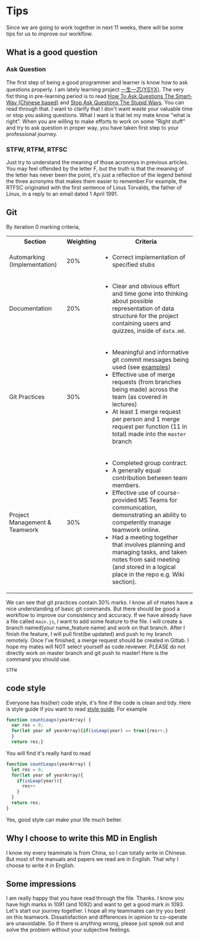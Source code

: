 # Tips
Since we are going to work together in next 11 weeks, there will be some tips for us to improve our workflow.
## What is a good question
### Ask Question
The first step of being a good programmer and learner is know how to ask questions properly. I am lately learning project [一生一芯(YSYX)](https://ysyx.oscc.cc/). The very fist thing in pre-learning period is to read [How To Ask Questions The Smart-Way (Chinese based)](https://github.com/ryanhanwu/How-To-Ask-Questions-The-Smart-Way/blob/main/README-zh_CN.md) and [Stop Ask Questions The Stupid Ways](https://github.com/tangx/Stop-Ask-Questions-The-Stupid-Ways/blob/master/README.md). 
You can read through that. I want to clarify that I don't want waste your valuable time or stop you asking questions. What I want is that let my mate know "what is right". When you are willing to make efforts to work on some "Right stuff" and try to ask question in proper way, you have taken first step to your professional journey.
### STFW, RTFM, RTFSC
Just try to understand the meaning of those acronmys in previous articles. You may feel offended by the letter F, but the truth is that the meaning of the letter has never been the point, it's just a reflection of the legend behind the three acronyms that makes them easier to remember.For example, the RTFSC originated with the first sentence of Linus Torvalds, the father of Linux, in a reply to an email dated 1 April 1991.

## Git
By iteration 0 marking criteria,
<table>
  <tr>
    <th>Section</th>
    <th>Weighting</th>
    <th>Criteria</th>
  </tr>
  <tr>
    <td>Automarking (Implementation)</td>
    <td>20%</td>
    <td><ul>
      <li>Correct implementation of specified stubs</li>
    </ul></td>
  </tr>
  <tr>
  <tr>
    <td>Documentation</td>
    <td>20%</td>
    <td><ul>
      <li>Clear and obvious effort and time gone into thinking about possible representation of data structure for the project containing users and quizzes, inside of <code>data.md</code>.</li>
    </ul></td>
  </tr>
  <tr>
    <td>Git Practices</td>
    <td>30%</td>
    <td><ul>
      <li>Meaningful and informative git commit messages being used (see <a href="https://initialcommit.com/blog/git-commit-messages-best-practices#:~:text=commit%20message%20style.-,General%20Commit%20Message%20Guidelines,-As%20a%20general">examples</a>)</li>
      <li>Effective use of merge requests (from branches being made) across the team (as covered in lectures)</li>
      <li>At least 1 merge request per person and 1 merge request per function (11 in total) made into the <code>master</code> branch</li>
    </ul></td>
  </tr>
  <tr>
    <td>Project Management & Teamwork</td>
    <td>30%</td>
    <td><ul>
      <li>Completed group contract.</li>
      <li>A generally equal contribution between team members.</li>
      <li>Effective use of course-provided MS Teams for communication, demonstrating an ability to competently manage teamwork online.</li>
      <li>Had a meeting together that involves planning and managing tasks, and taken notes from said meeting (and stored in a logical place in the repo e.g. Wiki section).</li>
    </ul></td>
  </tr>
</table>

We can see that git practices contain 30% marks. I know all of mates have a nice understanding of basic git commands. But there should be good a workflow to improve our consistency and accuracy.
If we have already have a file called `main.js`, I want to add some feature to the file. I will create a branch named(your name_feature name) and work on that branch. After I finish the feature, I will pull first(be updated) and push to my branch remotely. Once I've finished, a merge request should be created in Gitlab. I hope my mates will NOT select yourself as code reviewer. PLEASE do not directly work on master branch and git push to master! Here is the command you should use. 
```shell
STFW
```
## code style
Everyone has his(her) code style, it's fine if the code is clean and tidy. Here is style guide if you want to read [style guide](https://github.com/airbnb/javascript).
For example
```js
function countLeaps(yearArray) {
  var res = 0;
  for(let year of yearArray){if(isLeap(year) == true){res++;}
  } 
  return res;}
```
You will find it's really hard to read
```js
function countLeaps(yearArray) {
  let res = 0;
  for(let year of yearArray){
    if(isLeap(year)){
      res++
    }
  } 
  return res;
}
``` 
Yes, good style can make your life much better. 
## Why I choose to write this MD in English
I know my every teammate is from China, so I can totally write in Chinese. But most of the manuals and papers we read are in English. That why I choose to write it in English.

## Some impressions
I am really happy that you have read through the file. Thanks. I know you have high marks in 1091 (and 1092) and want to get a good mark in 1093. Let's start our journey together. I hope all my teammates can try you best on this teamwork. Dissatisfaction and differences in opinion to co-operate are unavoidable. So if there is anything wrong, please just speak out and solve the problem without your subjective feelings.
